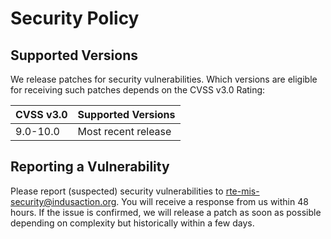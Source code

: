 # Security Policy

## Supported Versions

We release patches for security vulnerabilities. Which versions are eligible for receiving such patches depends on the CVSS v3.0 Rating:

| CVSS v3.0 | Supported Versions |
| --------- | ------------------ |
| 9.0-10.0  | Most recent release|

## Reporting a Vulnerability

Please report (suspected) security vulnerabilities to rte-mis-security@indusaction.org. You will receive a response from us within 48 hours.
If the issue is confirmed, we will release a patch as soon as possible depending on complexity but historically within a few days.
